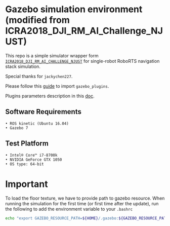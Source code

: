 # Gazebo simulation environment (modified from ICRA2018_DJI_RM_AI_Challenge_NJUST)
This repo is a simple simulator wrapper form [`ICRA2018_DJI_RM_AI_CHALLENGE_NJUST`](https://github.com/jackychen227/ICRA2018_DJI_RM_AI_Challenge_NJUST) for single-robot RoboRTS navigation stack simulation.

Special thanks for `jackychen227`.

Please follow this [guide](http://gazebosim.org/tutorials?tut=plugins_model&cat=write_plugin) to import `gazebo_plugins`.

Plugins parameters description in this [doc](https://github.com/KevinLADLee/RoboRTS-Simple-Simulator-Wrapper/blob/master/RoboRTS_Gazebo_Plugins/RoboRTS%20Gazebo%20Plugin.md).

## Software Requirements
	• ROS kinetic (Ubuntu 16.04)
    • Gazebo 7

## Test Platform
	• Intel® Core™ i7-8700k 
	• NVIDIA GeForce GTX 1050
	• OS type: 64-bit

# Important
To load the floor texture, we have to provide path to gazebo resource.
When running the simulation for the first time (or first time after the update), run the following to add the environment variable to your `.bashrc`
```bash
echo "export GAZEBO_RESOURCE_PATH=${HOME}/.gazebo:${GAZEBO_RESOURCE_PATH}" >> ~/.bashrc
```
